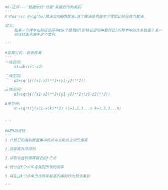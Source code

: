 
<BlogInfo id="1" title="1.什么是k近邻" author="白日梦想猿" pv=0 read_times=0 pre_cost_time=0分23秒 category="K近邻" tag_list="['K近邻']" create_time="2021.08.29 10:11:54" update_time="2021.08.29 10:31:42" />

```python


#K-近邻---'根据你的"邻居"来推断你的类别'
'''
K Nearest Neighbor算法又叫KNN算法,这个算法是机器学习里面比较经典的算法.

定义:
    如果一个样本在特征空间中的k个最相似(即特征空间中最邻近)的样本中的大多数属于某一个类别,
    则该样本也属于这个类别.

'''

#距离公式--欧氏距离
'''
一维空间:
    d1=abs(x1-x2)

二维空间:
    d2=sqrt(((x1-x2)**2+(y1-y2)**2))

三维空间:
    d3=sqrt(((x1-x2)**2+(y1-y2)**2+(z1-z2)**2))

n维空间:
    dn=sqrt(∑(x1i-x2k)**2) (i=1,2,3...n k=1,2,3...n)


'''

#KNN的流程
'''
1.计算已知类别数据集中的点与当前点之间的距离

2.按距离升序排列

3.读取与当前距离最近的k个点

4.统计这k个点中各类别出现的频率

5.将在这k个点中出现频率最高的类别作为预测类别

'''
```
